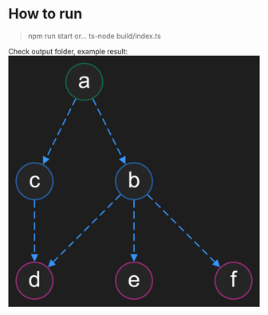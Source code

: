 # How to run
> npm run start
or...
> ts-node build/index.ts

Check output folder, example result:
![example](./output/graph.png "Example graph generated")